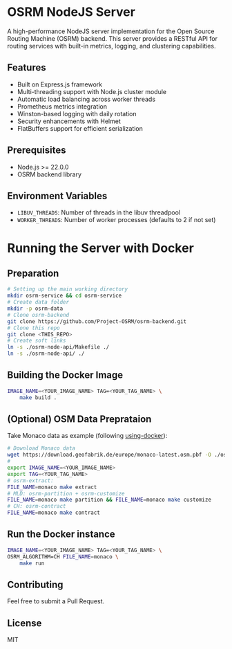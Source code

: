 # OSRM NodeJS Server

A high-performance NodeJS server implementation for the Open Source Routing Machine (OSRM) backend. This server provides a RESTful API for routing services with built-in metrics, logging, and clustering capabilities.

## Features

- Built on Express.js framework
- Multi-threading support with Node.js cluster module
- Automatic load balancing across worker threads
- Prometheus metrics integration
- Winston-based logging with daily rotation
- Security enhancements with Helmet
- FlatBuffers support for efficient serialization

## Prerequisites

- Node.js >= 22.0.0
- OSRM backend library

## Environment Variables

- `LIBUV_THREADS`: Number of threads in the libuv threadpool
- `WORKER_THREADS`: Number of worker processes (defaults to 2 if not set)

# Running the Server with Docker
## Preparation
```bash
# Setting up the main working directory
mkdir osrm-service && cd osrm-service
# Create data folder
mkdir -p osrm-data
# Clone osrm-backend
git clone https://github.com/Project-OSRM/osrm-backend.git
# Clone this repo
git clone <THIS_REPO> 
# Create soft links
ln -s ./osrm-node-api/Makefile ./
ln -s ./osrm-node-api/ ./
```

## Building the Docker Image
```bash
IMAGE_NAME=<YOUR_IMAGE_NAME> TAG=<YOUR_TAG_NAME> \
    make build .
```
## (Optional) OSM Data Preprataion

Take Monaco data as example (following [using-docker](https://github.com/Project-OSRM/osrm-backend?tab=readme-ov-file#using-docker)):
```bash
# Download Monaco data
wget https://download.geofabrik.de/europe/monaco-latest.osm.pbf -O ./osrm-data/monaco.osm.pbf
# 
export IMAGE_NAME=<YOUR_IMAGE_NAME>
export TAG=<YOUR_TAG_NAME>
# osrm-extract:
FILE_NAME=monaco make extract 
# MLD: osrm-partition + osrm-customize
FILE_NAME=monaco make partition && FILE_NAME=monaco make customize
# CH: osrm-contract
FILE_NAME=monaco make contract
```

## Run the Docker instance
```bash
IMAGE_NAME=<YOUR_IMAGE_NAME> TAG=<YOUR_TAG_NAME> \
OSRM_ALGORITHM=CH FILE_NAME=monaco \
    make run 
```


## Contributing

Feel free to submit a Pull Request.

## License

MIT